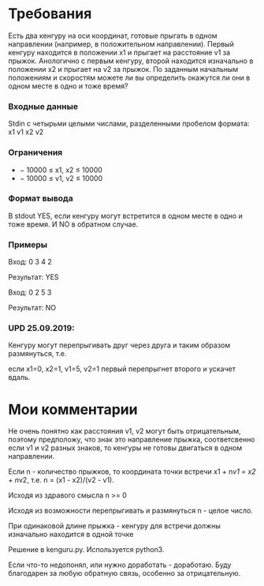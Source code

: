# Требования
Есть два кенгуру на оси координат, готовые прыгать в одном направлении (например, в
положительном направлении). Первый кенгуру находится в положении x1 и прыгает на
расстояние v1 за прыжок. Анологично с первым кенгуру, второй находится изначально в
положении x2 и прыгает на v2 за прыжок. По заданным начальным положениям и
скоростям можете ли вы определить окажутся ли они в одном месте в одно и тоже время?

### Входные данные​

Stdin с четырьми целыми числами, разделенными пробелом формата: x1 v1 x2 v2

### Ограничения​

* − 10000 ≤ x1, x2 ≤ 10000
* − 10000 ≤ v1, v2 ≤ 10000

### Формат вывода​

В stdout YES, если кенгуру могут встретится в одном месте в одно и тоже время. И NO в
обратном случае.

### Примеры​

Вход: 0 3 4 2

Результат: YES

Вход: 0 2 5 3

Результат: NO

### UPD 25.09.2019:

Кенгуру могут перепрыгивать друг через друга и таким образом размянуться, т.е.

если x1=0, x2=1, v1=5, v2=1 первый перепрыгнет второго и ускачет вдаль.

# Мои комментарии

Не очень понятно как расстояния v1, v2 могут быть отрицательным, поэтому предположу, что знак это направление прыжка, соответсвенно если v1 и v2 разных знаков, то кенгуры не готовы двигаться в одном направлении.

Если n - количество прыжков, то координата точки встречи x1 + n*v1 = x2 + n*v2, т.е. n = (x1 - x2)/(v2 - v1).

Исходя из здравого смысла n >= 0

Исходя из возможности перепрыгивать и размянуться n - целое число.

При одинаковой длине прыжка - кенгуру для встречи должны изначально находится в одной точке

Решение в kenguru.py. Используется python3.

Если что-то недопонял, или нужно доработать - доработаю. Буду благодарен за любую обратную связь, особенно за отрицательную.